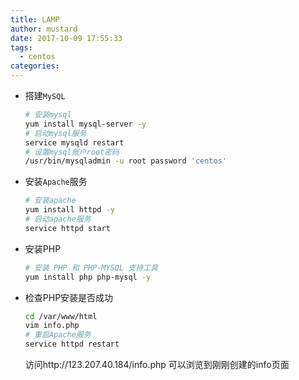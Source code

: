 ```yaml
---
title: LAMP
author: mustard
date: 2017-10-09 17:55:33
tags:
  - centos
categories:
---
```


* 搭建`MySQL`

  ```bash
  # 安装mysql
  yum install mysql-server -y
  # 启动mysql服务
  service mysqld restart
  # 设置mysql账户root密码
  /usr/bin/mysqladmin -u root password 'centos'
  ```

* 安装`Apache`服务

  ```bash
  # 安装apache
  yum install httpd -y
  # 启动apache服务
  service httpd start
  ```

* 安装PHP

  ```bash
  # 安装 PHP 和 PHP-MYSQL 支持工具
  yum install php php-mysql -y
  ```

* 检查PHP安装是否成功

  ```bash
  cd /var/www/html
  vim info.php
  # 重启Apache服务
  service httpd restart
  ```

  访问http://123.207.40.184/info.php 可以浏览到刚刚创建的info页面

